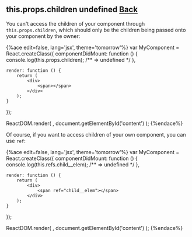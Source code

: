 ## this.props.children undefined [Back](./../react.md)

You can't access the children of your component through `this.props.children`, which should only be the children being passed onto your component by the owner:

{%ace edit=false, lang='jsx', theme='tomorrow'%}
var MyComponent = React.createClass({
    componentDidMount: function () {
        console.log(this.props.children);   /** => undefined */
    },

    render: function () {
        return (
            <div>
                <span></span>
            </div>
        );
    }
});

ReactDOM.render(
    <MyComponent />,
    document.getElementById('content')
);
{%endace%}

Of course, if you want to access children of your own component, you can use `ref`:

{%ace edit=false, lang='jsx', theme='tomorrow'%}
var MyComponent = React.createClass({
    componentDidMount: function () {
        console.log(this.refs.child__elem);   /** => undefined */
    },

    render: function () {
        return (
            <div>
                <span ref="child__elem"></span>
            </div>
        );
    }
});

ReactDOM.render(
    <MyComponent />,
    document.getElementById('content')
);
{%endace%}
